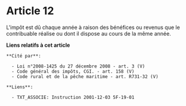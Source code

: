 # Article 12

L'impôt est dû chaque année à raison des bénéfices ou revenus que le contribuable réalise ou dont il dispose au cours de la
même année.

**Liens relatifs à cet article**

	**Cité par**:

	  - Loi n°2008-1425 du 27 décembre 2008 - art. 3 (V)
	  - Code général des impôts, CGI. - art. 158 (V)
	  - Code rural et de la pêche maritime - art. R731-32 (V)

	**Liens**:

	  - TXT_ASSOCIE: Instruction 2001-12-03 5F-19-01
